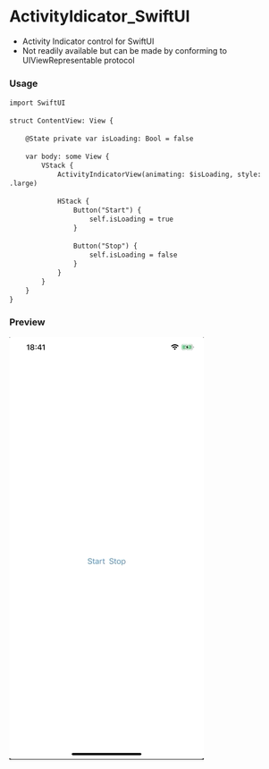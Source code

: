 # ActivityIdicator_SwiftUI

 - Activity Indicator control for SwiftUI 
 - Not readily available but can be made by conforming to UIViewRepresentable protocol
 


### Usage

```
import SwiftUI

struct ContentView: View {
    
    @State private var isLoading: Bool = false
    
    var body: some View {
        VStack {
            ActivityIndicatorView(animating: $isLoading, style: .large)
            
            HStack {
                Button("Start") {
                    self.isLoading = true
                }
                
                Button("Stop") {
                    self.isLoading = false
                }
            }
        }
    }
}
```

### Preview

![](preview.gif)